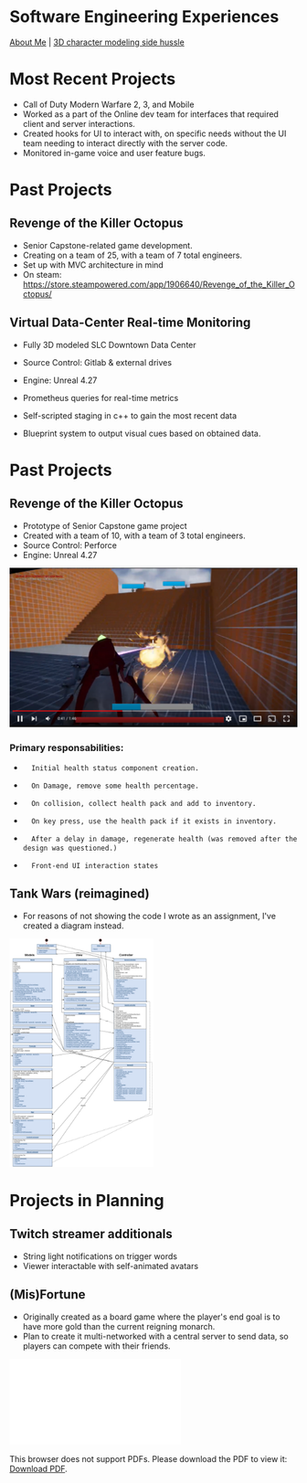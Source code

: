 # Software Engineering Experiences

[About Me](index.md) | [3D character modeling side hussle](Art_Experiences.md)

# Most Recent Projects

- Call of Duty Modern Warfare 2, 3, and Mobile
-  Worked as a part of the Online dev team for interfaces that required client and server interactions.
-  Created hooks for UI to interact with, on specific needs without the UI team needing to interact directly with the server code.
-  Monitored in-game voice and user feature bugs.


# Past Projects

## Revenge of the Killer Octopus
- Senior Capstone-related game development. 
-   Creating on a team of 25, with a team of 7 total engineers.
-   Set up with MVC architecture in mind
-   On steam: https://store.steampowered.com/app/1906640/Revenge_of_the_Killer_Octopus/

## Virtual Data-Center Real-time Monitoring
- Fully 3D modeled SLC Downtown Data Center
-   Source Control: Gitlab & external drives
-   Engine: Unreal 4.27
 
- Prometheus queries for real-time metrics
- Self-scripted staging in c++ to gain the most recent data
- Blueprint system to output visual cues based on obtained data.

# Past Projects
## Revenge of the Killer Octopus
- Prototype of Senior Capstone game project
-   Created with a team of 10, with a team of 3 total engineers.
-   Source Control: Perforce
-   Engine: Unreal 4.27
   
   
[![Revenge of the Killer Octopus](KillerOcto.PNG)](https://www.youtube.com/watch?v=K11RjfskTJU "Revenge of the Killer Octopus")
   
###   Primary responsabilities:
-       Initial health status component creation.
-       On Damage, remove some health percentage.
-       On collision, collect health pack and add to inventory.
-       On key press, use the health pack if it exists in inventory.
-       After a delay in damage, regenerate health (was removed after the design was questioned.)
-       Front-end UI interaction states

## Tank Wars (reimagined)
- For reasons of not showing the code I wrote as an assignment, I've created a diagram instead.

<img src= "TankWars.jpg" height="400">

# Projects in Planning

## Twitch streamer additionals
- String light notifications on trigger words
- Viewer interactable with self-animated avatars

## (Mis)Fortune
- Originally created as a board game where the player's end goal is to have more gold than the current reigning monarch.
- Plan to create it multi-networked with a central server to send data, so players can compete with their friends.

<object data="SoftwareEngResume2023.pdf" type="application/pdf" width="700px" height="700px">
    <embed src="SoftwareEngResume2023.pdf">
        <p>This browser does not support PDFs. Please download the PDF to view it: <a href="SoftwareResume.pdf">Download PDF</a>.</p>
    </embed>
</object>

